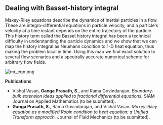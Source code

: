 ## Dealing with Basset-history integral

Maxey-Riley equations describe the dynamics of inertial particles in a flow. These are integro-differential equations in particle velocity, and a particle's velocity at a time instant depends on the entire trajectory of the particle. This history term called the Basset history integral has been a technical difficulty in understanding the particle dynamics and we show that we can map the history integral as Neumann condition to 1-D heat equation, thus making the problem local in time. Using this map we find exact solution to several flow scenarios and a spectrally accurate numerical scheme for arbitrary flow fields.

![mr_eqn.png]({{site.baseurl}}/mr_eqn.png)

**Publications**

*  Vishal Vasan, **Ganga Prasath, S.**, and Rama Govindarajan. _Boundary-bulk extension ideas applied to fractional differential equations._ SIAM Journal on Applied Mathematics (to be submitted).
*  **Ganga Prasath, S.**, Rama Govindarajan, and Vishal Vasan. _Maxey-Riley equation as a modified Robin condition to heat equation: a Unified Transform approach._ Journal of Fluid Mechanics (to be submitted).